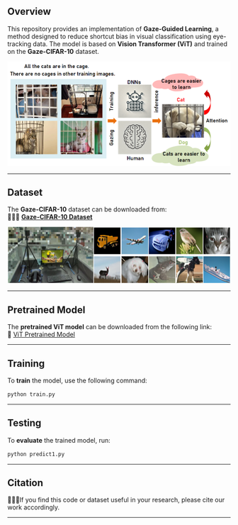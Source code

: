 

## Overview  
This repository provides an implementation of **Gaze-Guided Learning**, a method designed to reduce shortcut bias in visual classification using eye-tracking data. The model is based on **Vision Transformer (ViT)** and trained on the **Gaze-CIFAR-10** dataset.  

![Example Image](https://github.com/rekkles2/Gaze-CIFAR-10/blob/main/Figure/motivation.png) 

---

## Dataset  
The **Gaze-CIFAR-10** dataset can be downloaded from:  
📂📂📂 [**Gaze-CIFAR-10 Dataset**](https://drive.google.com/drive/folders/17zR9bIDWvb0FzSEgR2vXJIKo3w6wKDVB?usp=drive_link)  

![Example Image](https://github.com/rekkles2/Gaze-CIFAR-10/blob/main/Figure/EX.png)

---

## Pretrained Model  
The **pretrained ViT model** can be downloaded from the following link:  
🔗 [ViT Pretrained Model](https://drive.google.com/file/d/1FPUIYmZ4ooMbWByXUzBRNGLcrIYvNsxz/view?usp=drive_link)  

---

## Training  
To **train** the model, use the following command:  
```bash
python train.py
```  

---

## Testing  
To **evaluate** the trained model, run:  
```bash
python predict1.py
```  

---

## Citation  
🍟🍔🥂If you find this code or dataset useful in your research, please cite our work accordingly.  

---

